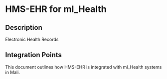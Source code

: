 # HMS-EHR for ml_Health

## Description

Electronic Health Records

## Integration Points

This document outlines how HMS-EHR is integrated with ml_Health systems in Mali.
